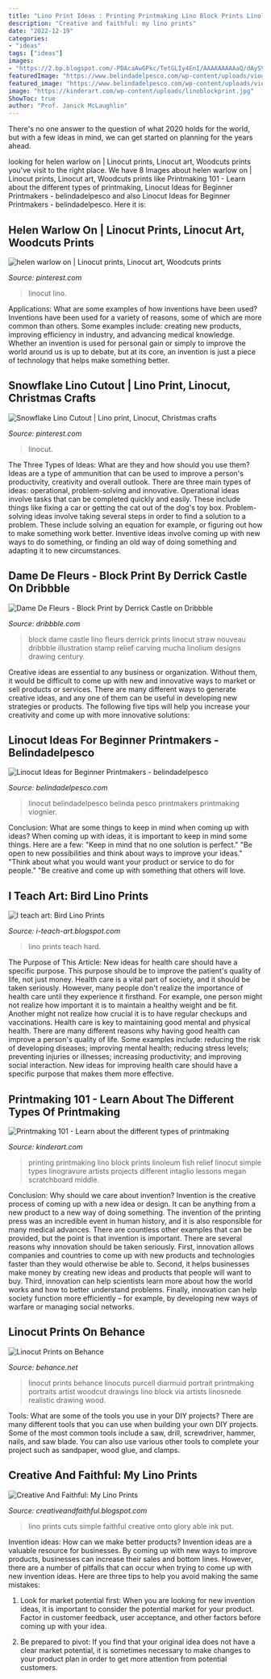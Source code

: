 ```yaml
---
title: "Lino Print Ideas : Printing Printmaking Lino Block Prints Linoleum Fish Relief Linocut Simple Types Linogravure Artists Projects Different Intaglio Lessons Megan Scratchboard Middle"
description: "Creative and faithful: my lino prints"
date: "2022-12-19"
categories:
- "ideas"
tags: ["ideas"]
images:
- "https://2.bp.blogspot.com/-PDAcaAwGPkc/TetGLIy4EnI/AAAAAAAAAaQ/dAySViJ98_Q/s1600/puffin.jpg"
featuredImage: "https://www.belindadelpesco.com/wp-content/uploads/viognierapples2130300.jpg"
featured_image: "https://www.belindadelpesco.com/wp-content/uploads/viognierapples2130300.jpg"
image: "https://kinderart.com/wp-content/uploads/linoblockprint.jpg"
ShowToc: true
author: "Prof. Janick McLaughlin"
---
```



There's no one answer to the question of what 2020 holds for the world, but with a few ideas in mind, we can get started on planning for the years ahead. 

	

		
looking for helen warlow on | Linocut prints, Linocut art, Woodcuts prints you've visit to the right place. We have 8 Images about helen warlow on | Linocut prints, Linocut art, Woodcuts prints like Printmaking 101 - Learn about the different types of printmaking, Linocut Ideas for Beginner Printmakers - belindadelpesco and also Linocut Ideas for Beginner Printmakers - belindadelpesco. Here it is:
		
    
## Helen Warlow On | Linocut Prints, Linocut Art, Woodcuts Prints

<img loading=lazy src="https://i.pinimg.com/originals/2d/22/c8/2d22c8fc2efe8f7893238d59a57fccaa.jpg" onerror="this.onerror=null;this.src='https://tse3.mm.bing.net/th?id=OIP.uBmDSyjnTJfLW-eAXvLUsQAAAA&amp;pid=15.1';" alt="helen warlow on | Linocut prints, Linocut art, Woodcuts prints">

_Source: pinterest.com_

>linocut lino. 

	

Applications: What are some examples of how inventions have been used?
Inventions have been used for a variety of reasons, some of which are more common than others. Some examples include: creating new products, improving efficiency in industry, and advancing medical knowledge. Whether an invention is used for personal gain or simply to improve the world around us is up to debate, but at its core, an invention is just a piece of technology that helps make something better.

    
## Snowflake Lino Cutout | Lino Print, Linocut, Christmas Crafts

<img loading=lazy src="https://i.pinimg.com/736x/ea/c7/b1/eac7b128c4636930e2a64e667b4de00e--lino-snowflakes.jpg" onerror="this.onerror=null;this.src='https://tse3.mm.bing.net/th?id=OIP.xDpxdVLtWv85e4mew94s6wHaHa&amp;pid=15.1';" alt="Snowflake Lino Cutout | Lino print, Linocut, Christmas crafts">

_Source: pinterest.com_

>linocut. 

	

The Three Types of Ideas: What are they and how should you use them?
Ideas are a type of ammunition that can be used to improve a person's productivity, creativity and overall outlook. There are three main types of ideas: operational, problem-solving and innovative.
Operational ideas involve tasks that can be completed quickly and easily. These include things like fixing a car or getting the cat out of the dog's toy box. Problem-solving ideas involve taking several steps in order to find a solution to a problem. These include solving an equation for example, or figuring out how to make something work better. Inventive ideas involve coming up with new ways to do something, or finding an old way of doing something and adapting it to new circumstances.

    
## Dame De Fleurs - Block Print By Derrick Castle On Dribbble

<img loading=lazy src="https://cdn.dribbble.com/users/22876/screenshots/1944073/img_2398-dribbble.jpg" onerror="this.onerror=null;this.src='https://tse4.mm.bing.net/th?id=OIP.cMZeZjPbHGxLhRpo6XvqrQHaFj&amp;pid=15.1';" alt="Dame De Fleurs - Block Print by Derrick Castle on Dribbble">

_Source: dribbble.com_

>block dame castle lino fleurs derrick prints linocut straw nouveau dribbble illustration stamp relief carving mucha linolium designs drawing century. 

	

Creative ideas are essential to any business or organization. Without them, it would be difficult to come up with new and innovative ways to market or sell products or services. There are many different ways to generate creative ideas, and any one of them can be useful in developing new strategies or products. The following five tips will help you increase your creativity and come up with more innovative solutions: 

    
## Linocut Ideas For Beginner Printmakers - Belindadelpesco

<img loading=lazy src="https://www.belindadelpesco.com/wp-content/uploads/viognierapples2130300.jpg" onerror="this.onerror=null;this.src='https://tse1.mm.bing.net/th?id=OIP.Wsyww64KRnUPvbkpVwCnnAHaLI&amp;pid=15.1';" alt="Linocut Ideas for Beginner Printmakers - belindadelpesco">

_Source: belindadelpesco.com_

>linocut belindadelpesco belinda pesco printmakers printmaking viognier. 

	

Conclusion: What are some things to keep in mind when coming up with ideas?
When coming up with ideas, it is important to keep in mind some things. Here are a few:
"Keep in mind that no one solution is perfect."
"Be open to new possibilities and think about ways to improve your ideas."
"Think about what you would want your product or service to do for people."
"Be creative and come up with something that others will love.

    
## I Teach Art: Bird Lino Prints

<img loading=lazy src="https://2.bp.blogspot.com/-PDAcaAwGPkc/TetGLIy4EnI/AAAAAAAAAaQ/dAySViJ98_Q/s1600/puffin.jpg" onerror="this.onerror=null;this.src='https://tse1.mm.bing.net/th?id=OIP.SKYFdy0ePY9eAwqflvWAdQHaEx&amp;pid=15.1';" alt="I teach art: Bird Lino Prints">

_Source: i-teach-art.blogspot.com_

>lino prints teach hard. 

	

The Purpose of This Article: New ideas for health care should have a specific purpose. This purpose should be to improve the patient's quality of life, not just money.
Health care is a vital part of society, and it should be taken seriously. However, many people don't realize the importance of health care until they experience it firsthand. For example, one person might not realize how important it is to maintain a healthy weight and be fit. Another might not realize how crucial it is to have regular checkups and vaccinations. Health care is key to maintaining good mental and physical health. There are many different reasons why having good health can improve a person's quality of life. Some examples include: reducing the risk of developing diseases; improving mental health; reducing stress levels; preventing injuries or illnesses; increasing productivity; and improving social interaction. New ideas for improving health care should have a specific purpose that makes them more effective.

    
## Printmaking 101 - Learn About The Different Types Of Printmaking

<img loading=lazy src="https://kinderart.com/wp-content/uploads/linoblockprint.jpg" onerror="this.onerror=null;this.src='https://tse1.mm.bing.net/th?id=OIP.yg_on5xi6NHRB-2QirkqSAHaFP&amp;pid=15.1';" alt="Printmaking 101 - Learn about the different types of printmaking">

_Source: kinderart.com_

>printing printmaking lino block prints linoleum fish relief linocut simple types linogravure artists projects different intaglio lessons megan scratchboard middle. 

	

Conclusion: Why should we care about invention?
Invention is the creative process of coming up with a new idea or design. It can be anything from a new product to a new way of doing something. The invention of the printing press was an incredible event in human history, and it is also responsible for many medical advances. There are countless other examples that can be provided, but the point is that invention is important.
There are several reasons why innovation should be taken seriously. First, innovation allows companies and countries to come up with new products and technologies faster than they would otherwise be able to. Second, it helps businesses make money by creating new ideas and products that people will want to buy. Third, innovation can help scientists learn more about how the world works and how to better understand problems. Finally, innovation can help society function more efficiently – for example, by developing new ways of warfare or managing social networks.

    
## Linocut Prints On Behance

<img loading=lazy src="https://m2.behance.net/rendition/pm/6786167/disp/1a40dc0422d250e915f69f998d4b547e.JPG" onerror="this.onerror=null;this.src='https://tse3.mm.bing.net/th?id=OIP.aQv3vp7DLEPC4327UxzpMQHaJZ&amp;pid=15.1';" alt="Linocut Prints on Behance">

_Source: behance.net_

>linocut prints behance linocuts purcell diarmuid portrait printmaking portraits artist woodcut drawings lino block via artists linosnede realistic drawing wood. 

	

Tools: What are some of the tools you use in your DIY projects?
There are many different tools that you can use when building your own DIY projects. Some of the most common tools include a saw, drill, screwdriver, hammer, nails, and saw blade. You can also use various other tools to complete your project such as sandpaper, wood glue, and clamps.

    
## Creative And Faithful: My Lino Prints

<img loading=lazy src="http://2.bp.blogspot.com/_pTL1AfNiEhU/TSW0YPgCiKI/AAAAAAAACrs/nrAspieu-QY/s1600/Dscn1112.jpg" onerror="this.onerror=null;this.src='https://tse2.mm.bing.net/th?id=OIP.93zXpcw36mryfAgXwaFZ5AHaJ6&amp;pid=15.1';" alt="Creative And Faithful: My Lino Prints">

_Source: creativeandfaithful.blogspot.com_

>lino prints cuts simple faithful creative onto glory able ink put. 

	

Invention ideas: How can we make better products?
Invention ideas are a valuable resource for businesses. By coming up with new ways to improve products, businesses can increase their sales and bottom lines. However, there are a number of pitfalls that can occur when trying to come up with new invention ideas. Here are three tips to help you avoid making the same mistakes:
1. Look for market potential first: When you are looking for new invention ideas, it is important to consider the potential market for your product. Factor in customer feedback, user acceptance, and other factors before coming up with your idea.

2. Be prepared to pivot: If you find that your original idea does not have a clear market potential, it is sometimes necessary to make changes to your product plan in order to get more attention from potential customers.

